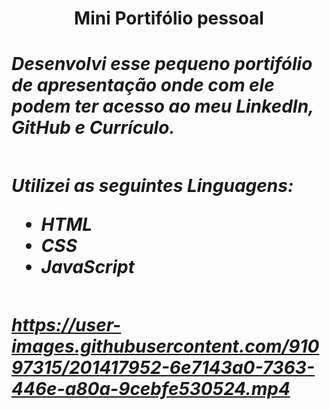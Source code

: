 <h1 align='center' > Mini Portifólio pessoal
<h1/>

 <div>
 
<h5>
Desenvolvi esse pequeno portifólio de apresentação onde com ele podem ter acesso ao meu LinkedIn, GitHub e Currículo.
<h5/>

<div/>

##

Utilizei as seguintes Linguagens:

 - HTML
 - CSS
 - JavaScript
 
## 


https://user-images.githubusercontent.com/91097315/201417952-6e7143a0-7363-446e-a80a-9cebfe530524.mp4


